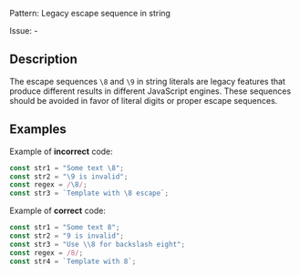 Pattern: Legacy escape sequence in string

Issue: -

## Description

The escape sequences `\8` and `\9` in string literals are legacy features that produce different results in different JavaScript engines. These sequences should be avoided in favor of literal digits or proper escape sequences.

## Examples

Example of **incorrect** code:
```javascript
const str1 = "Some text \8";
const str2 = "\9 is invalid";
const regex = /\8/;
const str3 = `Template with \8 escape`;
```

Example of **correct** code:
```javascript
const str1 = "Some text 8";
const str2 = "9 is invalid";
const str3 = "Use \\8 for backslash eight";
const regex = /8/;
const str4 = `Template with 8`;
```